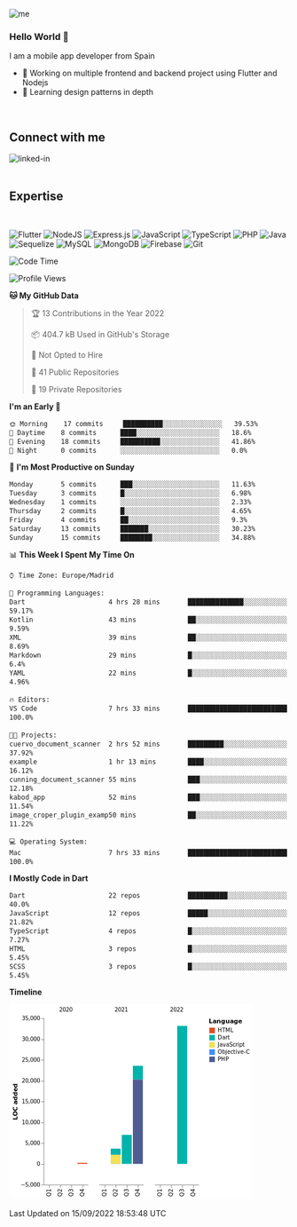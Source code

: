 ![me](https://user-images.githubusercontent.com/72933322/170655815-1144af74-ee29-45d9-b29b-99c92c0da6f3.png)


### Hello World 👋


I am a mobile app developer from Spain
- 🔭 Working on multiple frontend and backend project using Flutter and Nodejs
- 🌱 Learning design patterns in depth
<br>

## Connect with me

[<img align="left" alt="linked-in" src="https://img.shields.io/badge/linkedin-%230077B5.svg?&style=for-the-badge&logo=linkedin&logoColor=white" />](https://www.linkedin.com/in/jeancuervo2390/)
<br>
<br>

## Expertise

<br>

![Flutter](https://img.shields.io/badge/Flutter-%2302569B.svg?style=for-the-badge&logo=Flutter&logoColor=white)   ![NodeJS](https://img.shields.io/badge/node.js-6DA55F?style=for-the-badge&logo=node.js&logoColor=white)  ![Express.js](https://img.shields.io/badge/express.js-%23404d59.svg?style=for-the-badge&logo=express&logoColor=%2361DAFB)   ![JavaScript](https://img.shields.io/badge/javascript-%23323330.svg?style=for-the-badge&logo=javascript&logoColor=%23F7DF1E)  ![TypeScript](https://img.shields.io/badge/typescript-%23007ACC.svg?style=for-the-badge&logo=typescript&logoColor=white)  ![PHP](https://img.shields.io/badge/php-%23777BB4.svg?style=for-the-badge&logo=php&logoColor=white)   ![Java](https://img.shields.io/badge/java-%23ED8B00.svg?style=for-the-badge&logo=java&logoColor=white)   ![Sequelize](https://img.shields.io/badge/Sequelize-52B0E7?style=for-the-badge&logo=Sequelize&logoColor=white)   ![MySQL](https://img.shields.io/badge/mysql-%2300f.svg?style=for-the-badge&logo=mysql&logoColor=white)   ![MongoDB](https://img.shields.io/badge/MongoDB-%234ea94b.svg?style=for-the-badge&logo=mongodb&logoColor=white)   ![Firebase](https://img.shields.io/badge/firebase-%23039BE5.svg?style=for-the-badge&logo=firebase)   ![Git](https://img.shields.io/badge/git-%23F05033.svg?style=for-the-badge&logo=git&logoColor=white)


<!--START_SECTION:waka-->
![Code Time](http://img.shields.io/badge/Code%20Time-378%20hrs%2043%20mins-blue)

![Profile Views](http://img.shields.io/badge/Profile%20Views-1-blue)

**🐱 My GitHub Data** 

> 🏆 13 Contributions in the Year 2022
 > 
> 📦 404.7 kB Used in GitHub's Storage 
 > 
> 🚫 Not Opted to Hire
 > 
> 📜 41 Public Repositories 
 > 
> 🔑 19 Private Repositories  
 > 
**I'm an Early 🐤** 

```text
🌞 Morning    17 commits     ██████████░░░░░░░░░░░░░░░   39.53% 
🌆 Daytime    8 commits      ████░░░░░░░░░░░░░░░░░░░░░   18.6% 
🌃 Evening    18 commits     ██████████░░░░░░░░░░░░░░░   41.86% 
🌙 Night      0 commits      ░░░░░░░░░░░░░░░░░░░░░░░░░   0.0%

```
📅 **I'm Most Productive on Sunday** 

```text
Monday       5 commits      ███░░░░░░░░░░░░░░░░░░░░░░   11.63% 
Tuesday      3 commits      █░░░░░░░░░░░░░░░░░░░░░░░░   6.98% 
Wednesday    1 commits      ░░░░░░░░░░░░░░░░░░░░░░░░░   2.33% 
Thursday     2 commits      █░░░░░░░░░░░░░░░░░░░░░░░░   4.65% 
Friday       4 commits      ██░░░░░░░░░░░░░░░░░░░░░░░   9.3% 
Saturday     13 commits     ███████░░░░░░░░░░░░░░░░░░   30.23% 
Sunday       15 commits     ████████░░░░░░░░░░░░░░░░░   34.88%

```


📊 **This Week I Spent My Time On** 

```text
⌚︎ Time Zone: Europe/Madrid

💬 Programming Languages: 
Dart                     4 hrs 28 mins       ██████████████░░░░░░░░░░░   59.17% 
Kotlin                   43 mins             ██░░░░░░░░░░░░░░░░░░░░░░░   9.59% 
XML                      39 mins             ██░░░░░░░░░░░░░░░░░░░░░░░   8.69% 
Markdown                 29 mins             █░░░░░░░░░░░░░░░░░░░░░░░░   6.4% 
YAML                     22 mins             █░░░░░░░░░░░░░░░░░░░░░░░░   4.96%

🔥 Editors: 
VS Code                  7 hrs 33 mins       █████████████████████████   100.0%

🐱‍💻 Projects: 
cuervo_document_scanner  2 hrs 52 mins       █████████░░░░░░░░░░░░░░░░   37.92% 
example                  1 hr 13 mins        ████░░░░░░░░░░░░░░░░░░░░░   16.12% 
cunning_document_scanner 55 mins             ███░░░░░░░░░░░░░░░░░░░░░░   12.18% 
kabod_app                52 mins             ███░░░░░░░░░░░░░░░░░░░░░░   11.54% 
image_croper_plugin_examp50 mins             ██░░░░░░░░░░░░░░░░░░░░░░░   11.22%

💻 Operating System: 
Mac                      7 hrs 33 mins       █████████████████████████   100.0%

```

**I Mostly Code in Dart** 

```text
Dart                     22 repos            ██████████░░░░░░░░░░░░░░░   40.0% 
JavaScript               12 repos            █████░░░░░░░░░░░░░░░░░░░░   21.82% 
TypeScript               4 repos             █░░░░░░░░░░░░░░░░░░░░░░░░   7.27% 
HTML                     3 repos             █░░░░░░░░░░░░░░░░░░░░░░░░   5.45% 
SCSS                     3 repos             █░░░░░░░░░░░░░░░░░░░░░░░░   5.45%

```


**Timeline**

![Chart not found](https://raw.githubusercontent.com/anthonycuervo23/anthonycuervo23/main/charts/bar_graph.png) 


 Last Updated on 15/09/2022 18:53:48 UTC
<!--END_SECTION:waka-->
